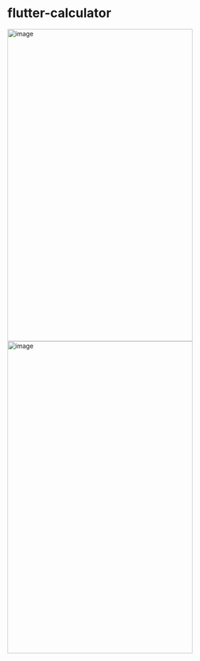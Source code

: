 # flutter-calculator
 
<img width="416" height="702" alt="image" src="https://github.com/user-attachments/assets/c2cb94b4-4e09-49d8-a305-f1f51162edf6" />
<img width="416" height="702" alt="image" src="https://github.com/user-attachments/assets/77700d0b-b9ac-4c3f-8c96-c095f40d815b" />
